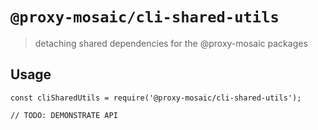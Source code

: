 # `@proxy-mosaic/cli-shared-utils`

> detaching shared dependencies for the @proxy-mosaic packages

## Usage

```
const cliSharedUtils = require('@proxy-mosaic/cli-shared-utils');

// TODO: DEMONSTRATE API
```
